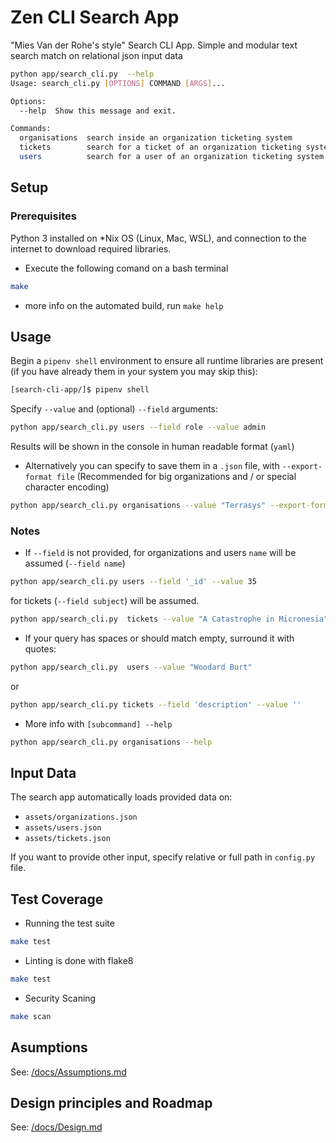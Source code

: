 # Zen CLI Search App

"Mies Van der Rohe's style" Search CLI App. 
Simple and modular text search match on relational json input data

```bash
python app/search_cli.py  --help
Usage: search_cli.py [OPTIONS] COMMAND [ARGS]...

Options:
  --help  Show this message and exit.

Commands:
  organisations  search inside an organization ticketing system
  tickets        search for a ticket of an organization ticketing system
  users          search for a user of an organization ticketing system
```
## Setup

### Prerequisites

Python 3 installed on *Nix OS (Linux, Mac, WSL), and connection to the internet to download required libraries.
- Execute the following comand on a bash terminal

```bash
make
```
- more info on the automated build, run `make help`

## Usage

Begin a `pipenv shell` environment to ensure all runtime libraries are present (if you have already them in your system you may skip this):

```bash
[search-cli-app/]$ pipenv shell
```

Specify `--value` and (optional) `--field` arguments:

```bash
python app/search_cli.py users --field role --value admin
```

Results will be shown in the console in human readable format (`yaml`)

* Alternatively you can specify to save them in a `.json` file, with `--export-format file`
(Recommended for big organizations and / or special character encoding)

```bash
python app/search_cli.py organisations --value "Terrasys" --export-format file
```

### Notes

*  If `--field` is not provided, for organizations and users `name` will be assumed (`--field name`)

```bash
python app/search_cli.py users --field '_id' --value 35
```

for tickets (`--field subject`) will be assumed. 

```bash
python app/search_cli.py  tickets --value "A Catastrophe in Micronesia"
```

* If your query has spaces or should match empty, surround it with quotes:
```bash
python app/search_cli.py  users --value "Woodard Burt"
```
or
```bash
python app/search_cli.py tickets --field 'description' --value ''
```

* More info with `[subcommand] --help` 

```bash
python app/search_cli.py organisations --help
```

## Input Data

The search app automatically loads provided data on:
- `assets/organizations.json`
- `assets/users.json`
- `assets/tickets.json`

If you want to provide other input, specify relative or full path in `config.py` file.

## Test Coverage

* Running the test suite

```bash
make test
```

* Linting is done with flake8

```bash
make test
```
* Security Scaning

```bash
make scan
```

## Asumptions

See: [/docs/Assumptions.md](/docs/Assumptions.md)

## Design principles and Roadmap

See: [/docs/Design.md](/docs/Design.md)